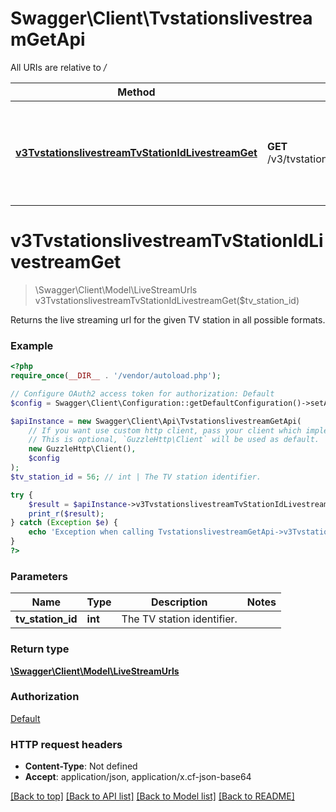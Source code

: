 # Swagger\Client\TvstationslivestreamGetApi

All URIs are relative to */*

Method | HTTP request | Description
------------- | ------------- | -------------
[**v3TvstationslivestreamTvStationIdLivestreamGet**](TvstationslivestreamGetApi.md#v3tvstationslivestreamtvstationidlivestreamget) | **GET** /v3/tvstationslivestream/{tvStationId}/livestream | Returns the live streaming url for the given TV station in all possible formats.

# **v3TvstationslivestreamTvStationIdLivestreamGet**
> \Swagger\Client\Model\LiveStreamUrls v3TvstationslivestreamTvStationIdLivestreamGet($tv_station_id)

Returns the live streaming url for the given TV station in all possible formats.

### Example
```php
<?php
require_once(__DIR__ . '/vendor/autoload.php');

// Configure OAuth2 access token for authorization: Default
$config = Swagger\Client\Configuration::getDefaultConfiguration()->setAccessToken('YOUR_ACCESS_TOKEN');

$apiInstance = new Swagger\Client\Api\TvstationslivestreamGetApi(
    // If you want use custom http client, pass your client which implements `GuzzleHttp\ClientInterface`.
    // This is optional, `GuzzleHttp\Client` will be used as default.
    new GuzzleHttp\Client(),
    $config
);
$tv_station_id = 56; // int | The TV station identifier.

try {
    $result = $apiInstance->v3TvstationslivestreamTvStationIdLivestreamGet($tv_station_id);
    print_r($result);
} catch (Exception $e) {
    echo 'Exception when calling TvstationslivestreamGetApi->v3TvstationslivestreamTvStationIdLivestreamGet: ', $e->getMessage(), PHP_EOL;
}
?>
```

### Parameters

Name | Type | Description  | Notes
------------- | ------------- | ------------- | -------------
 **tv_station_id** | **int**| The TV station identifier. |

### Return type

[**\Swagger\Client\Model\LiveStreamUrls**](../Model/LiveStreamUrls.md)

### Authorization

[Default](../../README.md#Default)

### HTTP request headers

 - **Content-Type**: Not defined
 - **Accept**: application/json, application/x.cf-json-base64

[[Back to top]](#) [[Back to API list]](../../README.md#documentation-for-api-endpoints) [[Back to Model list]](../../README.md#documentation-for-models) [[Back to README]](../../README.md)

